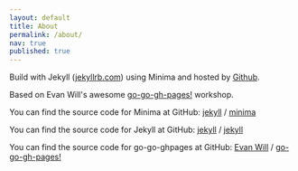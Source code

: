 ```yaml
---
layout: default
title: About
permalink: /about/
nav: true
published: true
---
```


Build with Jekyll ([jekyllrb.com](https://jekyllrb.com/)) using Minima and hosted by [Github](github.com).

Based on Evan Will's awesome [go-go-gh-pages!](https://evanwill.github.io/go-go-ghpages/) workshop.

You can find the source code for Minima at GitHub:
[jekyll][jekyll-organization] /
[minima](https://github.com/jekyll/minima)

You can find the source code for Jekyll at GitHub:
[jekyll][jekyll-organization] /
[jekyll](https://github.com/jekyll/jekyll)

You can find the source code for go-go-ghpages at GitHub:
[Evan Will](https://github.com/evanwill) /
[go-go-gh-pages!](https://github.com/evanwill/go-go-ghpages)


[jekyll-organization]: https://github.com/jekyll
